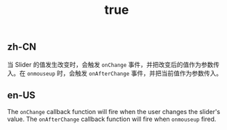 ﻿---
order: 5
title:
  zh-CN: 事件
  en-US: Event
---

## zh-CN
当 Slider 的值发生改变时，会触发 `onChange` 事件，并把改变后的值作为参数传入。在 `onmouseup` 时，会触发 `onAfterChange` 事件，并把当前值作为参数传入。


## en-US
The `onChange` callback function will fire when the user changes the slider's value. The `onAfterChange` callback function will fire when `onmouseup` fired.
